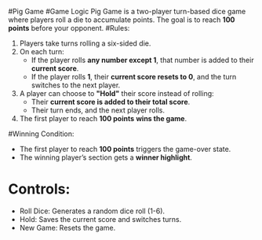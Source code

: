 
#Pig Game
#Game Logic
Pig Game is a two-player turn-based dice game where players roll a die to accumulate points. The goal is to reach **100 points** before your opponent.
#Rules:
1. Players take turns rolling a six-sided die.
2. On each turn:
   - If the player rolls **any number except 1**, that number is added to their **current score**.
   - If the player rolls **1**, their **current score resets to 0**, and the turn switches to the next player.
3. A player can choose to **"Hold"** their score instead of rolling:
   - Their **current score is added to their total score**.
   - Their turn ends, and the next player rolls.
4. The first player to reach **100 points** **wins the game**.

#Winning Condition:
- The first player to reach **100 points** triggers the game-over state.
- The winning player’s section gets a **winner highlight**.

# Controls:
- Roll Dice: Generates a random dice roll (1-6).
- Hold: Saves the current score and switches turns.
- New Game: Resets the game.
